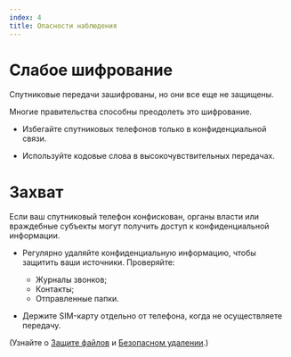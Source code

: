 ```yaml
---
index: 4
title: Опасности наблюдения
---
```

# Слабое шифрование

Спутниковые передачи зашифрованы, но они все еще не защищены.

Многие правительства способны преодолеть это шифрование.

*   Избегайте спутниковых телефонов только в конфиденциальной связи.

*   Используйте кодовые слова в высокочувствительных передачах.

# Захват

Если ваш спутниковый телефон конфискован, органы власти или враждебные субъекты могут получить доступ к конфиденциальной информации.

*   Регулярно удаляйте конфиденциальную информацию, чтобы защитить ваши источники. Проверяйте: 

    * Журналы звонков;  
    * Контакты;  
    * Отправленные папки.  

*   Держите SIM-карту отдельно от телефона, когда не осуществляете передачу.

(Узнайте о [Защите файлов](umbrella://information/protecting-files) и [Безопасном удалении](umbrella://information/safely-deleting).)
